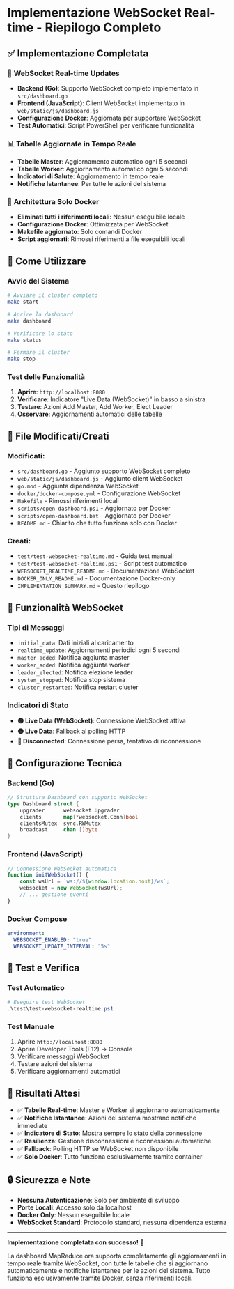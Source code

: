 # Implementazione WebSocket Real-time - Riepilogo Completo

## ✅ Implementazione Completata

### 🔄 **WebSocket Real-time Updates**
- **Backend (Go)**: Supporto WebSocket completo implementato in `src/dashboard.go`
- **Frontend (JavaScript)**: Client WebSocket implementato in `web/static/js/dashboard.js`
- **Configurazione Docker**: Aggiornata per supportare WebSocket
- **Test Automatici**: Script PowerShell per verificare funzionalità

### 📊 **Tabelle Aggiornate in Tempo Reale**
- **Tabelle Master**: Aggiornamento automatico ogni 5 secondi
- **Tabelle Worker**: Aggiornamento automatico ogni 5 secondi
- **Indicatori di Salute**: Aggiornamento in tempo reale
- **Notifiche Istantanee**: Per tutte le azioni del sistema

### 🐳 **Architettura Solo Docker**
- **Eliminati tutti i riferimenti locali**: Nessun eseguibile locale
- **Configurazione Docker**: Ottimizzata per WebSocket
- **Makefile aggiornato**: Solo comandi Docker
- **Script aggiornati**: Rimossi riferimenti a file eseguibili locali

## 🚀 **Come Utilizzare**

### Avvio del Sistema
```bash
# Avviare il cluster completo
make start

# Aprire la dashboard
make dashboard

# Verificare lo stato
make status

# Fermare il cluster
make stop
```

### Test delle Funzionalità
1. **Aprire**: `http://localhost:8080`
2. **Verificare**: Indicatore "Live Data (WebSocket)" in basso a sinistra
3. **Testare**: Azioni Add Master, Add Worker, Elect Leader
4. **Osservare**: Aggiornamenti automatici delle tabelle

## 📁 **File Modificati/Creati**

### Modificati:
- `src/dashboard.go` - Aggiunto supporto WebSocket completo
- `web/static/js/dashboard.js` - Aggiunto client WebSocket
- `go.mod` - Aggiunta dipendenza WebSocket
- `docker/docker-compose.yml` - Configurazione WebSocket
- `Makefile` - Rimossi riferimenti locali
- `scripts/open-dashboard.ps1` - Aggiornato per Docker
- `scripts/open-dashboard.bat` - Aggiornato per Docker
- `README.md` - Chiarito che tutto funziona solo con Docker

### Creati:
- `test/test-websocket-realtime.md` - Guida test manuali
- `test/test-websocket-realtime.ps1` - Script test automatico
- `WEBSOCKET_REALTIME_README.md` - Documentazione WebSocket
- `DOCKER_ONLY_README.md` - Documentazione Docker-only
- `IMPLEMENTATION_SUMMARY.md` - Questo riepilogo

## 🎯 **Funzionalità WebSocket**

### Tipi di Messaggi
- `initial_data`: Dati iniziali al caricamento
- `realtime_update`: Aggiornamenti periodici ogni 5 secondi
- `master_added`: Notifica aggiunta master
- `worker_added`: Notifica aggiunta worker
- `leader_elected`: Notifica elezione leader
- `system_stopped`: Notifica stop sistema
- `cluster_restarted`: Notifica restart cluster

### Indicatori di Stato
- **🟢 Live Data (WebSocket)**: Connessione WebSocket attiva
- **🟡 Live Data**: Fallback al polling HTTP
- **🔴 Disconnected**: Connessione persa, tentativo di riconnessione

## 🔧 **Configurazione Tecnica**

### Backend (Go)
```go
// Struttura Dashboard con supporto WebSocket
type Dashboard struct {
    upgrader      websocket.Upgrader
    clients       map[*websocket.Conn]bool
    clientsMutex  sync.RWMutex
    broadcast     chan []byte
}
```

### Frontend (JavaScript)
```javascript
// Connessione WebSocket automatica
function initWebSocket() {
    const wsUrl = `ws://${window.location.host}/ws`;
    websocket = new WebSocket(wsUrl);
    // ... gestione eventi
}
```

### Docker Compose
```yaml
environment:
  WEBSOCKET_ENABLED: "true"
  WEBSOCKET_UPDATE_INTERVAL: "5s"
```

## 🧪 **Test e Verifica**

### Test Automatico
```powershell
# Eseguire test WebSocket
.\test\test-websocket-realtime.ps1
```

### Test Manuale
1. Aprire `http://localhost:8080`
2. Aprire Developer Tools (F12) → Console
3. Verificare messaggi WebSocket
4. Testare azioni del sistema
5. Verificare aggiornamenti automatici

## 🎉 **Risultati Attesi**

- ✅ **Tabelle Real-time**: Master e Worker si aggiornano automaticamente
- ✅ **Notifiche Istantanee**: Azioni del sistema mostrano notifiche immediate
- ✅ **Indicatore di Stato**: Mostra sempre lo stato della connessione
- ✅ **Resilienza**: Gestione disconnessioni e riconnessioni automatiche
- ✅ **Fallback**: Polling HTTP se WebSocket non disponibile
- ✅ **Solo Docker**: Tutto funziona esclusivamente tramite container

## 🔒 **Sicurezza e Note**

- **Nessuna Autenticazione**: Solo per ambiente di sviluppo
- **Porte Locali**: Accesso solo da localhost
- **Docker Only**: Nessun eseguibile locale
- **WebSocket Standard**: Protocollo standard, nessuna dipendenza esterna

---

**Implementazione completata con successo!** 🎉

La dashboard MapReduce ora supporta completamente gli aggiornamenti in tempo reale tramite WebSocket, con tutte le tabelle che si aggiornano automaticamente e notifiche istantanee per le azioni del sistema. Tutto funziona esclusivamente tramite Docker, senza riferimenti locali.
